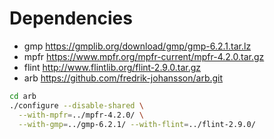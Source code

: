 # Dependencies

* gmp https://gmplib.org/download/gmp/gmp-6.2.1.tar.lz
* mpfr https://www.mpfr.org/mpfr-current/mpfr-4.2.0.tar.gz
* flint http://www.flintlib.org/flint-2.9.0.tar.gz
* arb https://github.com/fredrik-johansson/arb.git

```bash
cd arb
./configure --disable-shared \
  --with-mpfr=../mpfr-4.2.0/ \
  --with-gmp=../gmp-6.2.1/ --with-flint=../flint-2.9.0/
```
